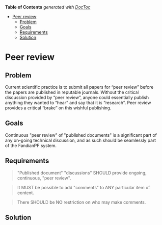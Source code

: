 **Table of Contents**  *generated with [DocToc](http://doctoc.herokuapp.com/)*

- [Peer review](#peer-review)
	- [Problem](#problem)
	- [Goals](#goals)
	- [Requirements](#requirements)
	- [Solution](#solution)

# Peer review

## Problem

Current scientific practice is to submit all papers for “peer review”
before the papers are published in reputable journals.  Without the
critical discussion provided by “peer review”, anyone could essentially
publish anything they wanted to “hear” and say that it is “research”.
Peer review provides a critical “brake” on this wishful publishing.

## Goals

Continuous "peer review" of "published documents" is a significant part
of any on-going technical discussion, and as such should be seamlessly
part of the FandianPF system.

## Requirements

> "Published document" "discussions" SHOULD provide ongoing,
> continuous, "peer review".

> It MUST be possible to add "comments" to ANY particular item of content.

> There SHOULD be NO restriction on who may make comments.

## Solution
